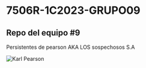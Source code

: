 # 7506R-1C2023-GRUPO09

## Repo del equipo #9

Persistentes de pearson AKA LOS sospechosos S.A

![Karl Pearson](./infome/images/Karl_Pearson.jpg)




